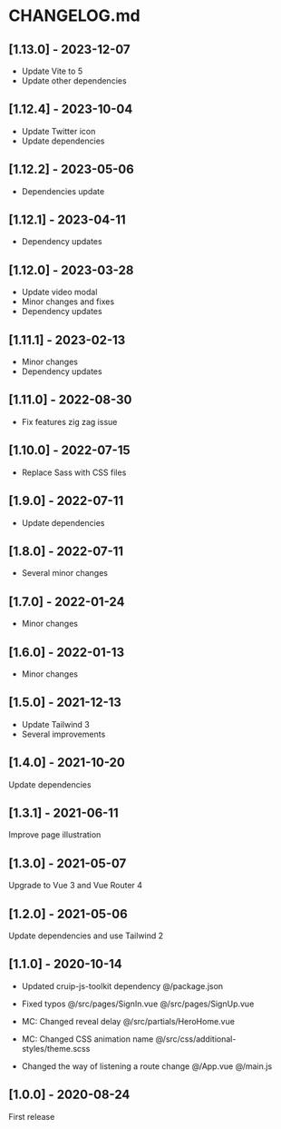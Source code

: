 # CHANGELOG.md

## [1.13.0] - 2023-12-07

- Update Vite to 5
- Update other dependencies

## [1.12.4] - 2023-10-04

- Update Twitter icon
- Update dependencies

## [1.12.2] - 2023-05-06

- Dependencies update

## [1.12.1] - 2023-04-11

- Dependency updates

## [1.12.0] - 2023-03-28

- Update video modal
- Minor changes and fixes
- Dependency updates

## [1.11.1] - 2023-02-13

- Minor changes
- Dependency updates

## [1.11.0] - 2022-08-30

- Fix features zig zag issue

## [1.10.0] - 2022-07-15

- Replace Sass with CSS files

## [1.9.0] - 2022-07-11

- Update dependencies

## [1.8.0] - 2022-07-11

- Several minor changes

## [1.7.0] - 2022-01-24

- Minor changes

## [1.6.0] - 2022-01-13

- Minor changes

## [1.5.0] - 2021-12-13

- Update Tailwind 3
- Several improvements

## [1.4.0] - 2021-10-20

Update dependencies

## [1.3.1] - 2021-06-11

Improve page illustration

## [1.3.0] - 2021-05-07

Upgrade to Vue 3 and Vue Router 4

## [1.2.0] - 2021-05-06

Update dependencies and use Tailwind 2

## [1.1.0] - 2020-10-14

- Updated cruip-js-toolkit dependency
@/package.json

- Fixed typos
@/src/pages/SignIn.vue
@/src/pages/SignUp.vue

- MC: Changed reveal delay
@/src/partials/HeroHome.vue

- MC: Changed CSS animation name
@/src/css/additional-styles/theme.scss

- Changed the way of listening a route change
@/App.vue
@/main.js

## [1.0.0] - 2020-08-24

First release
